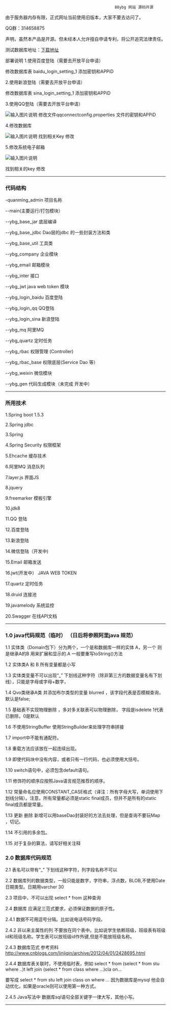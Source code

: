                                                     88ybg 网站 源码开源
由于服务器内存有限，正式网址当前使用旧版本，大家不要去访问了。

QQ群：314658875


 声明，虽然本产品是开源。但未经本人允许擅自申请专利，将公开追究法律责任。

测试数据库地址：[下载地址](https://share.weiyun.com/e220f6d47c3b0f7b0e2bfe41f4731af3)



 部署说明
1.使用百度登陆（需要去开放平台申请）

修改数据库表  baidu_login_setting_1 添加密钥和APPiD

2.使用新浪登陆（需要去开放平台申请）

修改数据库表  sina_login_setting_1 添加密钥和APPiD

3.使用QQ登陆（需要去开放平台申请）

![输入图片说明](https://git.oschina.net/uploads/images/2017/0623/073508_015b8d87_880593.png "在这里输入图片标题")
修改文件qqconnectconfig.properties 文件的密钥和APPiD

4.修改数据库 

![输入图片说明](https://git.oschina.net/uploads/images/2017/0623/073710_0c65d7f3_880593.png "在这里输入图片标题")
找到相关Key 修改

5.修改系统电子邮箱

![输入图片说明](https://git.oschina.net/uploads/images/2017/0623/073752_c3f8a5b8_880593.png "在这里输入图片标题")

找到相关的key 修改


-------------------------------------------------------------------------------------------------------------
### 代码结构






 -quanming_admin 项目名称

 --main(主要运行/打包模块）

 --ybg_base_jar 底层编译
 
 --ybg_base_jdbc Dao层的jdbc 的一些封装方法和类
 
 --ybg_base_util 工具类
 
 --ybg_company 企业模块

 --ybg_email 邮箱模块
 
 --ybg_inter 接口

 --ybg_jwt   java web token 模块
 
 --ybg_login_baidu 百度登陆

 --ybg_login_qq QQ登陆
 
 --ybg_login_sina 新浪登陆

 --ybg_mq 阿里MQ
 
 --ybg_quartz 定时任务
 
 --ybg_rbac 权限管理 (Controller)
 
 --ybg_rbac_base 权限底层(Service Dao 等）
 
 --ybg_weixin 微信模块
 
 --ybg_gen 代码生成模块（未完成 开发中）

-----------------------------------------------------------------------------------------------------------------

### 所用技术

1.Spring boot 1.5.3

2.Spring jdbc

3.Spring 

4.Spring Security 权限框架

5.Ehcache 缓存技术

6.阿里MQ 消息队列

7.layer.js 界面JS

8.jquery 

9.freemarker 模板引擎

10.jdk8

11.QQ 登陆

12.百度登陆

13.新浪登陆

14.微信登陆（开发中)

15.Email 邮箱发送

16.jwt(开发中） JAVA WEB TOKEN

17.quartz 定时任务

18.druid 连接池

19.javamelody 系统监控

20.Swagger 在线API文档


------------------------------------------------------------------------------------------------------------------

###  **1.0 java代码规范（临时）** （日后将参照阿里java 规范）


1.1 实体类（Domain包下）分为两个，一个是和数据库一样的实体 A，另一个 则是继承A的B  用来扩展和显示的.A 一般要重写toString()方法

1.2 实体类A 和 B 所有变量都是小写

1.3 实体类变量不可以出现“_”  下划线这种字符（除非第三方的数据变量名有下划线），只能是字母或字母+数字，

1.4 Qvo类继承A类 并添加布尔类型的变量 blurred ，该字段代表是否模糊查询，默认是false;

1.5 基础表不实现物理删除 ，多对多关联表可以物理删除， 字段是isdelete 1代表已删除，0是默认 

1.6 不使用StringBuffer 使用StringBuilder来处理字符串拼接

1.7 import中不能有通配符。

1.8 重载方法应该放在一起连续出现。

1.9 即使代码块中没有内容，或者只有一行代码，也必须使用大括号。

1.10 switch语句中，必须包含default语句。

1.11 修饰符的顺序应按照Java语言规范推荐的顺序。

1.12 常量命名应使用CONSTANT_CASE格式（译注：所有字母大写，单词使用下划线分隔）。注意，所有常量都必须是static final成员，但并不是所有的static final成员都是常量。

1.13 更新 删除 新增可以用baseDao封装好的方法去处理，但是查询不要玩Map ，切记。

1.14 不引用的多余包。

1.15 对于复杂的算法，请写好相关注释


###  **2.0 数据库代码规范** 


2.1 表名可以带有“_” 下划线这种字符，列字段名称不可以

2.2 数据库列的数据类型，一般只能是数字，字符串，浮点数，BLOB,不使用Date日期类型。日期用varcher 30

2.3 项目中，不可以出现 select   * from 这种查询

2.4 数据库 应满足三范式要求，必须保证数据的原子性。

2.4.1 数据不可用逗号分隔。比如说电话号码字段。

2.4.2 非以来主属性的列 不要放在同个表中。比如说学生依赖班级，班级表有班级id和班级名称。学生表可以放班级id作外键,但是不能放班级名称。

2.4.3 数据库范式  参考资料 http://www.cnblogs.com/linjiqin/archive/2012/04/01/2428695.html

2.4.4 数据库表关联时，不使用临时表，例如 select * from (select * from stu where ..)t left join (select * from class where  ...)cla on...

要写成 select * from stu left   join class  on  where ... 因为数据库是mysql 他会自动优化，如果是oracle则可以使用第一种方式。

2.4.5 Java写法中 数据库sql语句全部关键字一律大写，其他小写。

----------------------------------------------------------------------------------------------------------------
